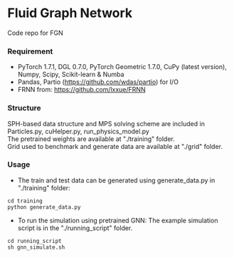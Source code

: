 # Fluid Graph Network
Code repo for FGN

### Requirement
* PyTorch 1.7.1, DGL 0.7.0, PyTorch Geometric 1.7.0, CuPy (latest version), Numpy, Scipy, Scikit-learn & Numba
* Pandas, Partio (https://github.com/wdas/partio) for I/O
* FRNN from: https://github.com/lxxue/FRNN

### Structure
SPH-based data structure and MPS solving scheme are included in Particles.py, cuHelper.py, run_physics_model.py </br>
The pretrained weights are available at "./training" folder. </br>
Grid used to benchmark and generate data are available at "./grid" folder. </br>

### Usage
* The train and test data can be generated using generate_data.py in "./training" folder: 
 ```
 cd training
 python generate_data.py
 ``` 
* To run the simulation using pretrained GNN:
The example simulation script is in the "./running_script" folder. </br>
```
cd running_script
sh gnn_simulate.sh
``` 

